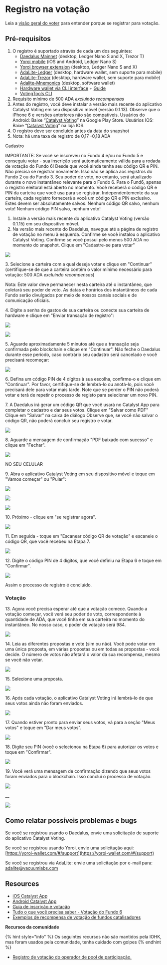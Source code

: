 # Registro na votação

Leia a [visão geral do voter](voter-guide.md) para entender porque se registrar para votação.

## Pré-requisitos

1. O registro é suportado através de cada um dos seguintes:
   * [Daedalus Mainnet](https://daedaluswallet.io/en/download/) (desktop, Ledger Nano S and X, Trezor T)
   * [Yoroi mobile](https://yoroi-wallet.com/#/) (iOS and Android, Ledger Nano S)
   * [Yoroi browser extension](https://yoroi-wallet.com/#/) (desktop, Ledger Nano S and X)
   * [AdaLite-Ledger](https://adalite.medium.com/catalyst-voting-registration-on-adalite-71d975f75755) (desktop, hardware wallet, sem suporte para mobile)
   * [AdaLite-Trezor](https://adalite.medium.com/catalyst-voting-registration-on-adalite-71d975f75755) (desktop, hardware wallet, sem suporte para mobile)
   * [Adalite-Mnemonics](https://adalite.medium.com/catalyst-voting-registration-on-adalite-71d975f75755) (desktop, software wallet)
   * [Hardware wallet via CLI interface](https://github.com/vacuumlabs/cardano-hw-cli#catalyst-voting-registration) + [Guide](https://github.com/gitmachtl/scripts/blob/master/SPO\_Pledge\_Catalyst\_Registration.md#how-to-vote-with-funds-also-pledge-on-hardware-wallets-new)
   * [VotingTools CLI](https://github.com/input-output-hk/voting-tools)
2. Requisito mínimo de 500 ADA _excluindo recompensas_
3. Antes do registro, você deve instalar a versão mais recente do aplicativo Catalyst Voting em seu dispositivo móvel (versão 0.1.13). Observe que o iPhone 6 e versões anteriores não são compatíveis. Usuários do Android: Baixe “[Catalyst Voting](https://play.google.com/store/apps/details?id=io.iohk.vitvoting\&pli=1)” na Google Play Store. Usuários IOS: Baixe “[Catalyst Voting](https://apps.apple.com/fr/app/catalyst-voting/id1517473397?l=en)” na loja IOS.
4. O registro deve ser concluído antes da data do snapshot&#x20;
5. Nota: há uma taxa de registro de 0,17 -0,18 ADA

Cadastro&#x20;

IMPORTANTE: Se você se inscreveu no Fundo 4 e/ou no Fundo 5 e conseguiu votar - sua inscrição será automaticamente válida para a rodada de votação do Fundo 6! Desde que você ainda tenha seu código QR e PIN. Não precisa se registrar novamente. Isso não se aplica aos registros do Fundo 2 ou do Fundo 3. Seu poder de voto, no entanto, será atualizado durante o novo instantâneo relevante para o Fundo 6. Para o Fund6, apenas o registro eleitoral está aberto no momento. Você receberá o código QR e PIN da carteira que você usa para se registrar. Independentemente da sua carteira, cada registro fornecerá a você um código QR e PIN exclusivo. Estes devem ser absolutamente salvos. Nenhum código QR salvo, nenhum voto! Nenhum código PIN salvo, nenhum voto!

1. Instale a versão mais recente do aplicativo Catalyst Voting (versão 0.1.15) em seu dispositivo móvel.
2. Na versão mais recente do Daedalus, navegue até a página de registro de votação no menu à esquerda. Confirme se você instalou o aplicativo Catalyst Voting. Confirme se você possui pelo menos 500 ADA no momento do snapshot. Clique em "Cadastre-se para votar"

![](../.gitbook/assets/vote1.jpg)

3\. Selecione a carteira com a qual deseja votar e clique em "Continuar" (certifique-se de que a carteira contém o valor mínimo necessário para votação: 500 ADA _excluindo recompensas_)

Nota: Este valor deve permanecer nesta carteira até o instantâneo, que coletará seu poder de voto. As datas e horários dos instantâneos de cada Fundo serão divulgados por meio de nossos canais sociais e de comunicação oficiais.

4\. Digite a senha de gastos de sua carteira ou conecte sua carteira de hardware e clique em "Enviar transação de registro":

![](../.gitbook/assets/vote3.jpg)

![](../.gitbook/assets/vote4.jpg)

5\. Aguarde aproximadamente 5 minutos até que a transação seja confirmada pelo blockchain e clique em "Continuar". Não feche o Daedalus durante esse período, caso contrário seu cadastro será cancelado e você precisará recomeçar:

![](../.gitbook/assets/vote5.jpg)

6\. Defina um código PIN de 4 dígitos à sua escolha, confirme-o e clique em "Continuar". Por favor, certifique-se de lembrá-lo ou anotá-lo, pois você precisará dele para votar mais tarde. Note que se perder o PIN não poderá votar e terá de repetir o processo de registo para selecionar um novo PIN.

7\. A Daedalus irá gerar um código QR que você usará no Catalyst App para completar o cadastro e dar seus votos. Clique em "Salvar como PDF" Clique em "Salvar" na caixa de diálogo Observe que, se você não salvar o código QR, não poderá concluir seu registro e votar.

![](../.gitbook/assets/vote7.jpg)

8\. Aguarde a mensagem de confirmação "PDF baixado com sucesso" e clique em "Fechar".&#x20;

![](../.gitbook/assets/vote8.jpg)

NO SEU CELULAR&#x20;

9\. Abra o aplicativo Catalyst Voting em seu dispositivo móvel e toque em "Vamos começar" ou "Pular":

![](../.gitbook/assets/vote9.jpeg)

![](../.gitbook/assets/vote10.jpeg)

![](../.gitbook/assets/vote11.jpeg)

10\. Próximo - clique em "se registrar agora".

![](../.gitbook/assets/vote12.jpeg)

11\. Em seguida - toque em "Escanear código QR de votação" e escaneie o código QR, que você recebeu na Etapa 7.

![](../.gitbook/assets/vote13.jpeg)

12\. Digite o código PIN de 4 dígitos, que você definiu na Etapa 6 e toque em "Confirmar".

![](../.gitbook/assets/vote14.jpeg)

Assim o processo de registro é concluído.



### Votação&#x20;

13\. Agora você precisa esperar até que a votação comece. Quando a votação começar, você verá seu poder de voto, correspondente à quantidade de ADA, que você tinha em sua carteira no momento do instantâneo. No nosso caso, o poder de votação será 984.

![](../.gitbook/assets/vote15.jpeg)

14\. Leia as diferentes propostas e vote (sim ou não). Você pode votar em uma única proposta, em várias propostas ou em todas as propostas - você decide. O número de votos não afetará o valor da sua recompensa, mesmo se você não votar.

![](../.gitbook/assets/vote16.jpeg)

15\. Selecione uma proposta.

![](../.gitbook/assets/vote17.jpeg)

16\. Após cada votação, o aplicativo Catalyst Voting irá lembrá-lo de que seus votos ainda não foram enviados.

![](../.gitbook/assets/vote18.jpeg)

17\. Quando estiver pronto para enviar seus votos, vá para a seção "Meus votos" e toque em "Dar meus votos".

![](../.gitbook/assets/vote19.jpeg)

18\. Digite seu PIN (você o selecionou na Etapa 6) para autorizar os votos e toque em "Confirmar".

![](../.gitbook/assets/vote20.jpeg)

19\. Você verá uma mensagem de confirmação dizendo que seus votos foram enviados para o blockchain. Isso conclui o processo de votação.

![](../.gitbook/assets/vote21.jpeg)

__

![](../.gitbook/assets/vote22.jpeg)



## Como relatar possíveis problemas e bugs

Se você se registrou usando o Daedalus, envie uma solicitação de suporte do aplicativo Catalyst Voting.&#x20;

Se você se registrou usando Yoroi, envie uma solicitação aqui: [https://yoroi-wallet.com/#/support](https://yoroi-wallet.com/#/support)

Se você se registrou via AdaLite: envie uma solicitação por e-mail para: [adalite@vacuumlabs.com](mailto:adalite@vacuumlabs.com)

## **Resources**

* [iOS Catalyst App](https://apps.apple.com/app/id1517473397)
* [Android Catalyst App](https://play.google.com/store/apps/details?id=io.iohk.vitvoting)
* [Guia de inscrição e votação ](https://iohk.zendesk.com/hc/en-us/articles/900005679386)
* [Tudo o que você precisa saber - Votação do Fundo 6](https://www.reddit.com/r/cardano/comments/p2xpi8/project\_catalyst\_all\_you\_need\_to\_know\_fund6\_voter/)&#x20;
* [Exemplos de recompensa de votação de fundos catalisadores](https://docs.google.com/document/d/1Z2qLzGbLQxLgfDKqnTZFTL3IM28V8uUykptng0p5jbE/edit)

**Recursos da comunidade**

{% hint style="info" %}
Os seguintes recursos não são mantidos pela IOHK, mas foram usados pela comunidade, tenha cuidado com golpes
{% endhint %}

* [Registro de votação do operador de pool de participação.](https://github.com/gitmachtl/scripts/blob/master/SPO\_Pledge\_Catalyst\_Registration.md)
